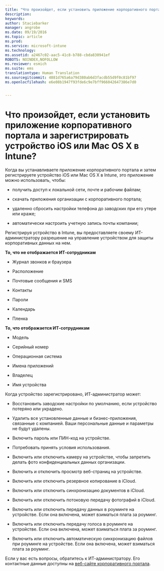 ```yaml
---
title: "Что произойдет, если установить приложение корпоративного портала и зарегистрировать устройство iOS или Mac OS X в Intune? | Microsoft Intune"
description: 
keywords: 
author: Staciebarker
manager: angrobe
ms.date: 09/19/2016
ms.topic: article
ms.prod: 
ms.service: microsoft-intune
ms.technology: 
ms.assetid: a2467c02-aac5-41c8-b788-cbda830941ef
ROBOTS: NOINDEX,NOFOLLOW
ms.reviewer: esmich
ms.suite: ems
translationtype: Human Translation
ms.sourcegitcommit: 4881d765a6a79d380ab6d3facdb55d9f0c81bf97
ms.openlocfilehash: e6e08b1947f93fde6c9e7bff966042647386e7d0


---
```



# Что произойдет, если установить приложение корпоративного портала и зарегистрировать устройство iOS или Mac OS X в Intune?

Когда вы устанавливаете приложение корпоративного портала и затем регистрируете устройство iOS или Mac OS X в Intune, это приложение можно использовать, чтобы:

-   получить доступ к локальной сети, почте и рабочим файлам;

-   скачать приложения организации с корпоративного портала;

-   удаленно сбросить настройки телефона до заводских при его утере или краже;

-   автоматически настроить учетную запись почты компании;

Регистрируя устройство в Intune, вы предоставляете своему ИТ-администратору разрешение на управление устройством для защиты корпоративных данных на нем.

**То, что не отображается ИТ-сотрудникам**

-   Журнал звонков и браузера

-   Расположение

-   Почтовые сообщения и SMS

-   Контакты

-   Пароли

-   Календарь

-   Пленка

**То, что отображается ИТ-сотрудникам**

-   Модель

-   Серийный номер

-   Операционная система

-   Имена приложений

-   Владелец

-   Имя устройства

Когда устройство зарегистрировано, ИТ-администратор может:

-   Восстановить заводские настройки по умолчанию, если устройство потеряно или украдено.

-   Удалить все установленные данные и бизнес-приложения, связанные с компанией. Ваши персональные данные и параметры не будут удалены.

-   Включить пароль или ПИН-код на устройстве.

-   Потребовать принять условия использования.

-   Включить или отключить камеру на устройстве, чтобы запретить делать фото конфиденциальных данных организации.

-   Включить и отключить просмотр веб-страниц на устройстве.

-   Включить или отключить резервное копирование в iCloud.

-   Включить или отключить синхронизацию документов в iCloud.

-   Включить или отключить потоковую передачу фотографий в iCloud.

-   Включить или отключить передачу данных в роуминге на устройстве. Если она включена, может взиматься плата за роуминг.

-   Включить или отключить передачу голоса в роуминге на устройстве. Если она включена, может взиматься плата за роуминг.

-   Включить или отключить автоматическую синхронизацию файлов при роуминге на устройстве. Если она включена, может взиматься плата за роуминг.

Если у вас есть вопросы, обратитесь к ИТ-администратору. Его контактные данные доступны на [веб-сайте корпоративного портала](http://portal.manage.microsoft.com).



<!--HONumber=Sep16_HO4-->


